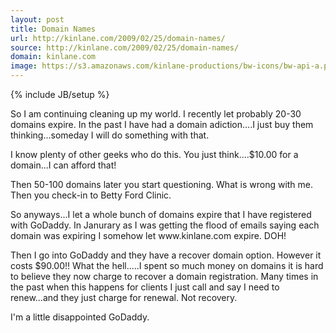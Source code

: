 ```yaml
---
layout: post
title: Domain Names
url: http://kinlane.com/2009/02/25/domain-names/
source: http://kinlane.com/2009/02/25/domain-names/
domain: kinlane.com
image: https://s3.amazonaws.com/kinlane-productions/bw-icons/bw-api-a.png
---
```

{% include JB/setup %}<p class="c1">
     So I am continuing cleaning up my world. I recently let probably 20-30 domains expire. In the past I have had a domain adiction....I just buy them thinking...someday I will do something with that.
</p>

<p class="c1">
     I know plenty of other geeks who do this. You just think....$10.00 for a domain...I can afford that!
</p>

<p class="c1">
     Then 50-100 domains later you start questioning. What is wrong with me. Then you check-in to Betty Ford Clinic.
</p>

<p class="c1">
     So anyways...I let a whole bunch of domains expire that I have registered with GoDaddy. In Janurary as I was getting the flood of emails saying each domain was expiring I somehow let www.kinlane.com expire. DOH!
</p>

<p class="c1">
     Then I go into GoDaddy and they have a recover domain option. However it costs $90.00!! What the hell.....I spent so much money on domains it is hard to believe they now charge to recover a domain registration. Many times in the past when this happens for clients I just call and say I need to renew...and they just charge for renewal. Not recovery.
</p>

<p class="c1">
     I'm a little disappointed GoDaddy.
</p>